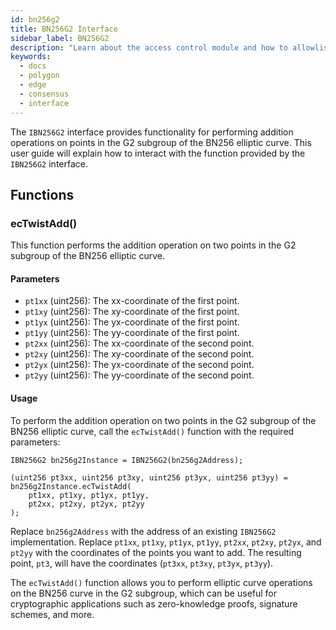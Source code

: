 ```yaml
---
id: bn256g2
title: BN256G2 Interface
sidebar_label: BN256G2
description: "Learn about the access control module and how to allowlist validators."
keywords:
  - docs
  - polygon
  - edge
  - consensus
  - interface
---
```


The `IBN256G2` interface provides functionality for performing addition operations on points in the G2 subgroup of the BN256 elliptic curve. This user guide will explain how to interact with the function provided by the `IBN256G2` interface.

## Functions

### ecTwistAdd()

This function performs the addition operation on two points in the G2 subgroup of the BN256 elliptic curve.

#### Parameters

- `pt1xx` (uint256): The xx-coordinate of the first point.
- `pt1xy` (uint256): The xy-coordinate of the first point.
- `pt1yx` (uint256): The yx-coordinate of the first point.
- `pt1yy` (uint256): The yy-coordinate of the first point.
- `pt2xx` (uint256): The xx-coordinate of the second point.
- `pt2xy` (uint256): The xy-coordinate of the second point.
- `pt2yx` (uint256): The yx-coordinate of the second point.
- `pt2yy` (uint256): The yy-coordinate of the second point.

#### Usage

To perform the addition operation on two points in the G2 subgroup of the BN256 elliptic curve, call the `ecTwistAdd()` function with the required parameters:

```solidity
IBN256G2 bn256g2Instance = IBN256G2(bn256g2Address);

(uint256 pt3xx, uint256 pt3xy, uint256 pt3yx, uint256 pt3yy) = bn256g2Instance.ecTwistAdd(
    pt1xx, pt1xy, pt1yx, pt1yy,
    pt2xx, pt2xy, pt2yx, pt2yy
);
```

Replace `bn256g2Address` with the address of an existing `IBN256G2` implementation. Replace `pt1xx`, `pt1xy`, `pt1yx`, `pt1yy`, `pt2xx`, `pt2xy`, `pt2yx`, and `pt2yy` with the coordinates of the points you want to add. The resulting point, `pt3`, will have the coordinates (`pt3xx`, `pt3xy`, `pt3yx`, `pt3yy`).

The `ecTwistAdd()` function allows you to perform elliptic curve operations on the BN256 curve in the G2 subgroup, which can be useful for cryptographic applications such as zero-knowledge proofs, signature schemes, and more.
